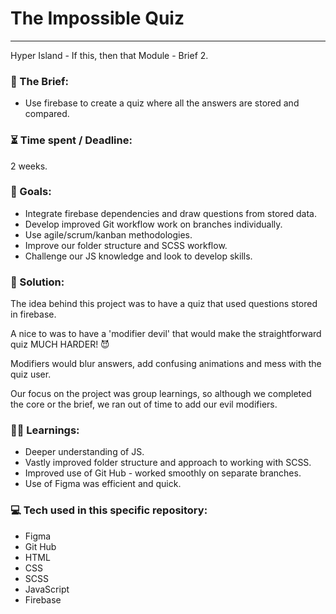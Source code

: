 # The Impossible Quiz

---

Hyper Island - If this, then that Module - Brief 2.

### :open_file_folder: The Brief:

- Use firebase to create a quiz where all the answers are stored and compared.

### :hourglass_flowing_sand: Time spent / Deadline:

2 weeks.

### :dart: Goals:

- Integrate firebase dependencies and draw questions from stored data.
- Develop improved Git workflow work on branches individually.
- Use agile/scrum/kanban methodologies.
- Improve our folder structure and SCSS workflow.
- Challenge our JS knowledge and look to develop skills.

### :mechanical_arm: Solution:

The idea behind this project was to have a quiz that used questions stored in firebase.

A nice to was to have a 'modifier devil' that would make the straightforward quiz MUCH HARDER! 😈

Modifiers would blur answers, add confusing animations and mess with the quiz user.

Our focus on the project was group learnings, so although we completed the core or the brief, we ran out of time to add our evil modifiers.

### :man_student: Learnings:

- Deeper understanding of JS.
- Vastly improved folder structure and approach to working with SCSS.
- Improved use of Git Hub - worked smoothly on separate branches.
- Use of Figma was efficient and quick.

### :computer: Tech used in this specific repository:

- Figma
- Git Hub
- HTML
- CSS
- SCSS
- JavaScript
- Firebase
